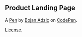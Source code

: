 Product Landing Page
--------------------


A [Pen](https://codepen.io/bojan2111/pen/jOqwxXe) by [Bojan Adzic](https://codepen.io/bojan2111) on [CodePen](https://codepen.io).

[License](https://codepen.io/bojan2111/pen/jOqwxXe/license).